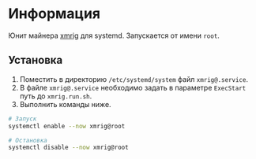 # Информация

Юнит майнера [xmrig](../xmrig) для systemd. Запускается от имени `root`.

## Установка

1. Поместить в директорию `/etc/systemd/system` файл `xmrig@.service`.
2. В файле `xmrig@.service` необходимо задать в параметре `ExecStart` путь до `xmrig.run.sh`.
3. Выполнить команды ниже.

```bash
# Запуск
systemctl enable --now xmrig@root

# Остановка
systemctl disable --now xmrig@root
```
